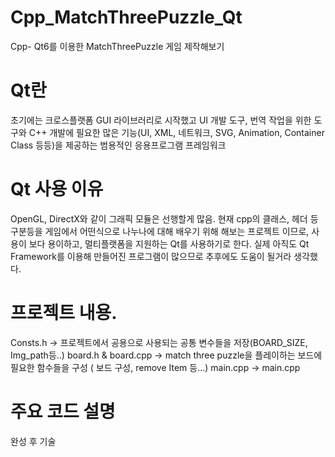 # Cpp_MatchThreePuzzle_Qt
Cpp- Qt6를 이용한 MatchThreePuzzle 게임 제작해보기

# Qt란
초기에는 크로스플랫폼 GUI 라이브러리로 시작했고 UI 개발 도구,
번역 작업을 위한 도구와 C++ 개발에 필요한 많은 기능(UI, XML, 네트워크, SVG, Animation, Container Class 등등)을 제공하는 범용적인 응용프로그램 프레임워크

# Qt 사용 이유 
OpenGL, DirectX와 같이 그래픽 모듈은 선행할게 많음. 현재 cpp의 클래스, 헤더 등 구분등을 게임에서 어떤식으로 나누나에 대해 배우기 위해 해보는 프로젝트 이므로, 
사용이 보다 용이하고, 멀티플랫폼을 지원하는 Qt를 사용하기로 한다. 
실제 아직도 Qt Framework를 이용해 만들어진 프로그램이 많으므로 추후에도 도움이 될거라 생각했다.

# 프로젝트 내용.
Consts.h -> 프로젝트에서 공용으로 사용되는 공통 변수들을 저장(BOARD_SIZE, Img_path등..)
board.h & board.cpp -> match three puzzle을 플레이하는 보드에 필요한 함수들을 구성 ( 보드 구성, remove Item 등...)
main.cpp -> main.cpp 

# 주요 코드 설명
완성 후 기술

